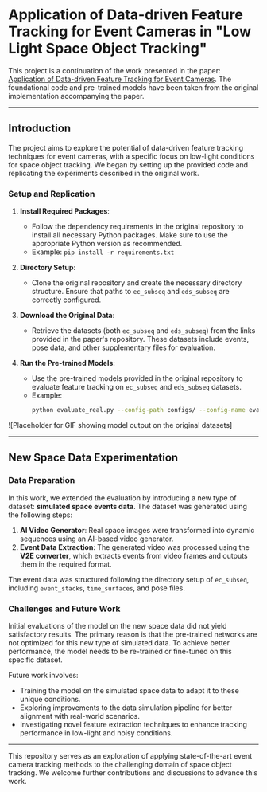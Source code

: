 # Application of Data-driven Feature Tracking for Event Cameras in "Low Light Space Object Tracking"

This project is a continuation of the work presented in the paper: [Application of Data-driven Feature Tracking for Event Cameras](https://arxiv.org/pdf/2211.12826). The foundational code and pre-trained models have been taken from the original implementation accompanying the paper.

---

## Introduction

The project aims to explore the potential of data-driven feature tracking techniques for event cameras, with a specific focus on low-light conditions for space object tracking. We began by setting up the provided code and replicating the experiments described in the original work. 

### Setup and Replication
1. **Install Required Packages**: 
   - Follow the dependency requirements in the original repository to install all necessary Python packages. Make sure to use the appropriate Python version as recommended.
   - Example: `pip install -r requirements.txt`

2. **Directory Setup**:
   - Clone the original repository and create the necessary directory structure. Ensure that paths to `ec_subseq` and `eds_subseq` are correctly configured.

3. **Download the Original Data**:
   - Retrieve the datasets (both `ec_subseq` and `eds_subseq`) from the links provided in the paper's repository. These datasets include events, pose data, and other supplementary files for evaluation.

4. **Run the Pre-trained Models**:
   - Use the pre-trained models provided in the original repository to evaluate feature tracking on `ec_subseq` and `eds_subseq` datasets. 
   - Example:
     ```bash
     python evaluate_real.py --config-path configs/ --config-name eval_ec_subseq
     ```

![Placeholder for GIF showing model output on the original datasets]

---

## New Space Data Experimentation

### Data Preparation
In this work, we extended the evaluation by introducing a new type of dataset: **simulated space events data**. The dataset was generated using the following steps:
1. **AI Video Generator**: Real space images were transformed into dynamic sequences using an AI-based video generator.
2. **Event Data Extraction**: The generated video was processed using the **V2E converter**, which extracts events from video frames and outputs them in the required format.

The event data was structured following the directory setup of `ec_subseq`, including `event_stacks`, `time_surfaces`, and pose files.

### Challenges and Future Work
Initial evaluations of the model on the new space data did not yield satisfactory results. The primary reason is that the pre-trained networks are not optimized for this new type of simulated data. To achieve better performance, the model needs to be re-trained or fine-tuned on this specific dataset.

Future work involves:
- Training the model on the simulated space data to adapt it to these unique conditions.
- Exploring improvements to the data simulation pipeline for better alignment with real-world scenarios.
- Investigating novel feature extraction techniques to enhance tracking performance in low-light and noisy conditions.

---

This repository serves as an exploration of applying state-of-the-art event camera tracking methods to the challenging domain of space object tracking. We welcome further contributions and discussions to advance this work.
